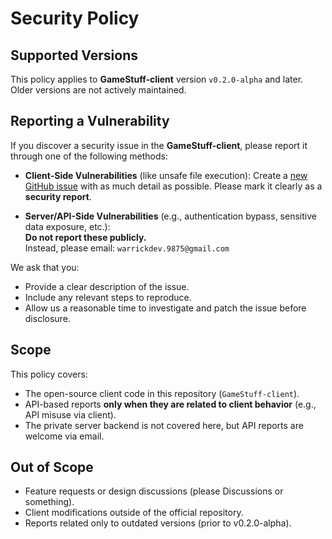 # Security Policy

## Supported Versions

This policy applies to **GameStuff-client** version `v0.2.0-alpha` and later.  
Older versions are not actively maintained.

## Reporting a Vulnerability

If you discover a security issue in the **GameStuff-client**, please report it through one of the following methods:

- **Client-Side Vulnerabilities** (like unsafe file execution):
  Create a [new GitHub issue](../../issues/new/choose) with as much detail as possible. Please mark it clearly as a **security report**.

- **Server/API-Side Vulnerabilities** (e.g., authentication bypass, sensitive data exposure, etc.):  
  **Do not report these publicly.**  
  Instead, please email: `warrickdev.9875@gmail.com`

We ask that you:
- Provide a clear description of the issue.
- Include any relevant steps to reproduce.
- Allow us a reasonable time to investigate and patch the issue before disclosure.

## Scope

This policy covers:
- The open-source client code in this repository (`GameStuff-client`).
- API-based reports **only when they are related to client behavior** (e.g., API misuse via client).
- The private server backend is not covered here, but API reports are welcome via email.

## Out of Scope

- Feature requests or design discussions (please Discussions or something).
- Client modifications outside of the official repository.
- Reports related only to outdated versions (prior to v0.2.0-alpha).
